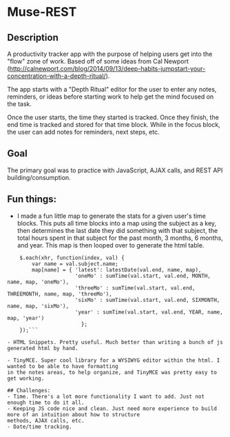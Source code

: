 # Muse-REST

## Description
A productivity tracker app with the purpose of helping users get into the "flow" zone of work. 
Based off of some ideas from Cal Newport (http://calnewport.com/blog/2014/09/13/deep-habits-jumpstart-your-concentration-with-a-depth-ritual/).


The app starts with a "Depth Ritual" editor for the user to enter any notes, reminders, or ideas
before starting work to help get the mind focused on the task.

Once the user starts, the time they started is tracked. Once they finish, the end time is tracked and 
stored for that time block. While in the focus block, the user can add notes for reminders, next steps, etc.

## Goal

The primary goal was to practice with JavaScript, AJAX calls, and REST API building/consumption. 

## Fun things:
- I made a fun little map to generate the stats for a given user's time blocks. This puts all time blocks 
into a map using the subject as a key, then determines the last date they did something with that subject, 
the total hours spent in that subject for the past month, 3 months, 6 months, and year. This map is then looped 
over to generate the html table.
```var map = [];
    $.each(xhr, function(index, val) {
        var name = val.subject.name;
        map[name] = { 'latest': latestDate(val.end, name, map),
                      'oneMo' : sumTime(val.start, val.end, MONTH, name, map, 'oneMo'),
                      'threeMo' : sumTime(val.start, val.end, THREEMONTH, name, map, 'threeMo'),
                      'sixMo' : sumTime(val.start, val.end, SIXMONTH, name, map, 'sixMo'),
                      'year' : sumTime(val.start, val.end, YEAR, name, map, 'year')
                        };
    });```
    
- HTML Snippets. Pretty useful. Much better than writing a bunch of js generated html by hand. 

- TinyMCE. Super cool library for a WYSIWYG editor within the html. I wanted to be able to have formatting 
in the notes areas, to help organize, and TinyMCE was pretty easy to get working.

## Challenges:
- Time. There's a lot more functionality I want to add. Just not enough time to do it all.
- Keeping JS code nice and clean. Just need more experience to build more of an intuition about how to structure
methods, AJAX calls, etc.
- Date/time tracking.

